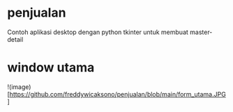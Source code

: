 # penjualan
Contoh aplikasi desktop dengan python tkinter untuk membuat master-detail

# window utama
!(image)[https://github.com/freddywicaksono/penjualan/blob/main/form_utama.JPG]
